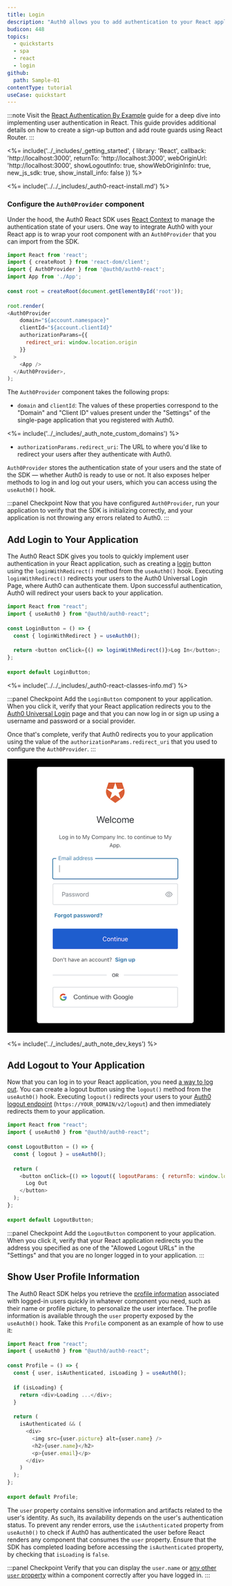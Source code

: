 ```yaml
---
title: Login
description: "Auth0 allows you to add authentication to your React application quickly and to gain access to user profile information. This guide demonstrates how to integrate Auth0 with any new or existing React application using the Auth0 React SDK."
budicon: 448
topics:
  - quickstarts
  - spa
  - react
  - login
github:
  path: Sample-01
contentType: tutorial
useCase: quickstart
---
```

<!-- markdownlint-disable MD002 MD034 MD041 -->

:::note
Visit the <a href="https://developer.auth0.com/resources/guides/spa/react/basic-authentication" target="_blank" rel="noreferrer">React Authentication By Example</a> guide for a deep dive into implementing user authentication in React. This guide provides additional details on how to create a sign-up button and add route guards using React Router.
:::

<%= include('../_includes/_getting_started', { library: 'React', callback: 'http://localhost:3000', returnTo: 'http://localhost:3000', webOriginUrl: 'http://localhost:3000', showLogoutInfo: true, showWebOriginInfo: true, new_js_sdk: true, show_install_info: false }) %>

<%= include('../../_includes/_auth0-react-install.md') %>

### Configure the `Auth0Provider` component

Under the hood, the Auth0 React SDK uses <a href="https://react.dev/reference/react/useContext" target="_blank" rel="noreferrer">React Context</a> to manage the authentication state of your users. One way to integrate Auth0 with your React app is to wrap your root component with an `Auth0Provider` that you can import from the SDK.

```javascript
import React from 'react';
import { createRoot } from 'react-dom/client';
import { Auth0Provider } from '@auth0/auth0-react';
import App from './App';

const root = createRoot(document.getElementById('root'));

root.render(
<Auth0Provider
    domain="${account.namespace}"
    clientId="${account.clientId}"
    authorizationParams={{
      redirect_uri: window.location.origin
    }}
  >
    <App />
  </Auth0Provider>,
);
```

The `Auth0Provider` component takes the following props:

- `domain` and `clientId`: The values of these properties correspond to the "Domain" and "Client ID" values present under the "Settings" of the single-page application that you registered with Auth0.

<%= include('../_includes/_auth_note_custom_domains') %>

- `authorizationParams.redirect_uri`: The URL to where you'd like to redirect your users after they authenticate with Auth0.

`Auth0Provider` stores the authentication state of your users and the state of the SDK &mdash; whether Auth0 is ready to use or not. It also exposes helper methods to log in and log out your users, which you can access using the `useAuth0()` hook.

:::panel Checkpoint
Now that you have configured `Auth0Provider`, run your application to verify that the SDK is initializing correctly, and your application is not throwing any errors related to Auth0.
:::

## Add Login to Your Application

The Auth0 React SDK gives you tools to quickly implement user authentication in your React application, such as creating a <a href="https://auth0.com/docs/login" target="_blank" rel="noreferrer">login</a> button using the `loginWithRedirect()` method from the `useAuth0()` hook. Executing `loginWithRedirect()` redirects your users to the Auth0 Universal Login Page, where Auth0 can authenticate them. Upon successful authentication, Auth0 will redirect your users back to your application.

```javascript
import React from "react";
import { useAuth0 } from "@auth0/auth0-react";

const LoginButton = () => {
  const { loginWithRedirect } = useAuth0();

  return <button onClick={() => loginWithRedirect()}>Log In</button>;
};

export default LoginButton;
```

<%= include('../../_includes/_auth0-react-classes-info.md') %>

:::panel Checkpoint
Add the `LoginButton` component to your application. When you click it, verify that your React application redirects you to the <a href="https://auth0.com/universal-login" target="_blank" rel="noreferrer">Auth0 Universal Login</a> page and that you can now log in or sign up using a username and password or a social provider.

Once that's complete, verify that Auth0 redirects you to your application using the value of the `authorizationParams.redirect_uri` that you used to configure the `Auth0Provider`.
:::

![Auth0 Universal Login](/media/quickstarts/universal-login.png)

<%= include('../_includes/_auth_note_dev_keys') %>

## Add Logout to Your Application

Now that you can log in to your React application, you need <a href="https://auth0.com/docs/logout/guides/logout-auth0" target="_blank" rel="noreferrer">a way to log out</a>. You can create a logout button using the `logout()` method from the `useAuth0()` hook. Executing `logout()` redirects your users to your <a href="https://auth0.com/docs/api/authentication?javascript#logout" target="_blank" rel="noreferrer">Auth0 logout endpoint</a> (`https://YOUR_DOMAIN/v2/logout`) and then immediately redirects them to your application.

```javascript
import React from "react";
import { useAuth0 } from "@auth0/auth0-react";

const LogoutButton = () => {
  const { logout } = useAuth0();

  return (
    <button onClick={() => logout({ logoutParams: { returnTo: window.location.origin } })}>
      Log Out
    </button>
  );
};

export default LogoutButton;
```

:::panel Checkpoint
Add the `LogoutButton` component to your application. When you click it, verify that your React application redirects you the address you specified as one of the "Allowed Logout URLs" in the "Settings" and that you are no longer logged in to your application.
:::

## Show User Profile Information

The Auth0 React SDK helps you retrieve the <a href="https://auth0.com/docs/users/concepts/overview-user-profile" target="_blank" rel="noreferrer">profile information</a> associated with logged-in users quickly in whatever component you need, such as their name or profile picture, to personalize the user interface. The profile information is available through the `user` property exposed by the `useAuth0()` hook. Take this `Profile` component as an example of how to use it:

```javascript
import React from "react";
import { useAuth0 } from "@auth0/auth0-react";

const Profile = () => {
  const { user, isAuthenticated, isLoading } = useAuth0();

  if (isLoading) {
    return <div>Loading ...</div>;
  }

  return (
    isAuthenticated && (
      <div>
        <img src={user.picture} alt={user.name} />
        <h2>{user.name}</h2>
        <p>{user.email}</p>
      </div>
    )
  );
};

export default Profile;
```

The `user` property contains sensitive information and artifacts related to the user's identity. As such, its availability depends on the user's authentication status. To prevent any render errors, use the `isAuthenticated` property from `useAuth0()` to check if Auth0 has authenticated the user before React renders any component that consumes the `user` property. Ensure that the SDK has completed loading before accessing the `isAuthenticated` property, by checking that `isLoading` is `false`.

:::panel Checkpoint
Verify that you can display the `user.name` or <a href="https://auth0.com/docs/users/references/user-profile-structure#user-profile-attributes" target="_blank" rel="noreferrer">any other `user` property</a> within a component correctly after you have logged in.
:::                                              

